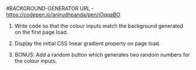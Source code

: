 #BACKGROUND-GENERATOR
URL - https://codepen.io/anirudhpanda/pen/jOqqaBO
1. Write code so that the colour inputs match the background generated on the first page load. 

2. Display the initial CSS linear gradient property on page load.

3. BONUS: Add a random button which generates two random numbers for the colour inputs.

